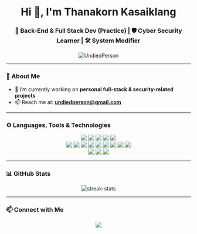 <h1 align="center">Hi 👋, I'm Thanakorn Kasaiklang</h1>
<h3 align="center">🔧 Back-End & Full Stack Dev (Practice) | 🛡️ Cyber Security Learner | 🛠️ System Modifier</h3>

<p align="center">
  <img src="https://komarev.com/ghpvc/?username=UndiedPerson&label=Profile%20views&color=0e75b6&style=flat" alt="UndiedPerson" />
</p>

---

### 🚀 About Me

- 🔭 I’m currently working on **personal full-stack & security-related projects**  
- 📫 Reach me at: **undiedperson@gmail.com**

---

### ⚙️ Languages, Tools & Technologies

<p align="center">
  <img src="https://img.shields.io/badge/Kali%20Linux-557C94?logo=kalilinux&logoColor=white" />
  <img src="https://img.shields.io/badge/VirtualBox-183A61?logo=virtualbox&logoColor=white" />
  <img src="https://img.shields.io/badge/NTLite-003399?logo=windows&logoColor=white" />
  <img src="https://img.shields.io/badge/XAMPP-FB7A24?logo=xampp&logoColor=white" />
  <img src="https://img.shields.io/badge/SpringBoot-6DB33F?logo=springboot&logoColor=white" />
  <br/>
  <img src="https://img.shields.io/badge/HTML5-E34F26?logo=html5&logoColor=white" />
  <img src="https://img.shields.io/badge/CSS3-1572B6?logo=css3&logoColor=white" />
  <img src="https://img.shields.io/badge/JavaScript-F7DF1E?logo=javascript&logoColor=black" />
  <img src="https://img.shields.io/badge/TypeScript-3178C6?logo=typescript&logoColor=white" />
  <img src="https://img.shields.io/badge/PHP-777BB4?logo=php&logoColor=white" />
  <img src="https://img.shields.io/badge/Python-3776AB?logo=python&logoColor=white" />
  <img src="https://img.shields.io/badge/Java-007396?logo=java&logoColor=white" />
  <img src="https://img.shields.io/badge/C-00599C?logo=c&logoColor=white" />
  <img src="https://img.shields.io/badge/C%23-239120?logo=csharp&logoColor=white" />
  <br/>
  <img src="https://img.shields.io/badge/Vue.js-4FC08D?logo=vue.js&logoColor=white" />
  <img src="https://img.shields.io/badge/React-61DAFB?logo=react&logoColor=black" />
  <img src="https://img.shields.io/badge/MySQL-4479A1?logo=mysql&logoColor=white" />
</p>

---

### 📊 GitHub Stats

<p align="center">
  <img src="https://github-readme-streak-stats.herokuapp.com/?user=UndiedPerson&theme=radical" alt="streak-stats"/>
</p>

---

### 📫 Connect with Me

<p align="center">
  <a href="mailto:undiedperson@gmail.com"><img src="https://img.shields.io/badge/Gmail-EA4335?logo=gmail&logoColor=white" /></a>
<!--   <a href="https://linkedin.com/in/yourusername" target="_blank"><img src="https://img.shields.io/badge/LinkedIn-0A66C2?logo=linkedin&logoColor=white" /></a> -->
</p>
